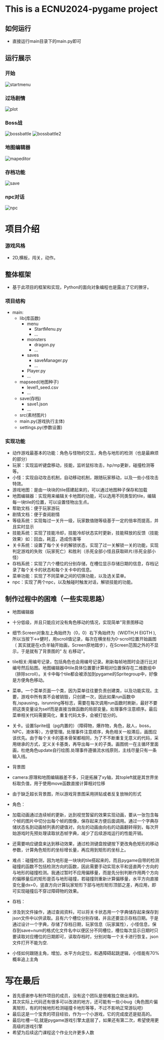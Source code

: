 # This is a ECNU2024-pygame project

## 如何运行

- 直接运行main目录下的main.py即可

## 运行展示

### 开始
![startmenu](https://s2.loli.net/2025/01/14/bSoZV8DUflGRNg7.png)

### 过场剧情
![plot](https://s2.loli.net/2025/01/14/doeDuZQzJwN8Glm.png)

### Boss战
![bossbattle](https://s2.loli.net/2025/01/14/1TiDVpKYU9bdlkS.png)
![bossbattle2](https://s2.loli.net/2025/01/14/3Jes9Cpi1TtWHKY.png)

### 地图编辑器
![mapeditor](https://s2.loli.net/2025/01/14/lSZ6rGosE7NHeQh.png)

### 存档功能
![save](https://s2.loli.net/2025/01/14/N59E1XYWZJGbuhk.png)

### npc对话
![npc](https://s2.loli.net/2025/01/14/OQDC64LZu7fwRN9.png)

# 项目介绍

### 游戏风格

- 2D,横板，闯关，动作。

## 整体框架

- 基于此项目的框架和实现，Python的面向对象编程也是露出了它的獠牙。

### 项目结构

- main:
  - lib(库函数)
    - menu
      - StartMenu.py
      - ...
    - monsters
      - dragon.py
      - ...
    - saves
      - saveManager.py 
      - ...
    - Player.py
    - ...
  - mapseed(地图种子)
    - level1_seed.csv
    - ...
  - save(存档)
    - save1.json
    - ...
  - src(素材图片)
  - main.py(游戏执行主体)
  - settings.py(参数设置)

### 实现功能

- 动作游戏最基本的功能：角色与怪物的交互，角色与地形的检测（也是最麻烦的部分）
- 玩家：实现监听键盘移动，技能，监听鼠标攻击，hp/mp更新，碰撞检测等等。
- 小怪：实现自动攻击机制，自动移动机制，跟随玩家移动，以及一些小怪攻击特效。
- 游戏地图：是由一块块的tile搭建起来的，可以通过地图种子保存和加载
- 地图编辑器：实现用来编辑关卡地图的功能，可以选用不同类型的tile，编辑每一块tile的位置，可以设置怪物出生点。
- 帮助文档：便于玩家游玩
- 剧情文档：便于查阅剧情
- 等级系统：实现每过一关升一级，玩家数值随等级基于一定的倍率而提高，并且实时显示
- 技能系统：实现了技能冷却，技能冷却状态实时更新，技能释放的反馈（技能效果）如：回血，耗蓝，造成伤害等
- 关卡系统：设置了每个关卡的解锁状态，实现了过一关解锁一关的功能，实现判定游戏的失败（玩家死亡）和胜利（杀死全部小怪且获取碎片/杀死全部小怪）
- 存档系统：实现了六个槽位的分别存储，在槽位显示存储日期的信息，存档记录了每个关卡的状态和每个关卡中的信息。
- 菜单功能：实现了不同菜单之间的切换功能，以及选关菜单。
- npc：实现了两个npc，以及触碰时触发对话，解锁技能的功能。


## 制作过程中的困难（一些实现思路）

- 地图编辑器
- 十分低级，并且只能应对没有角色移动的情况，实现简单”背景图移动
- 细节:Screen对象左上角始终为（0，0）右下角始终为（WIDTH,H EIGTH ),所以当按下<->健时，用scroll值记录，每次在横坐标为0-scroll位置开始画图（ 其实就是在x负半轴开始画，Screen原地踏步），在Screen范围之外的不显示，于是就有了背景图的“ 左 右移动”。

- tile相关:用编号记录，包括角色也会用编号记录。刷新每帧地图时会逐行比对编号然后贴图。地图编辑器中tile具体位置要计算相对位置保存在二维数组中（排除scroll）。关卡中每个tile都会被添加到pygame的Spritegroup中，好像是方便角色移动。

- 菜单。一个菜单页面一个类，因为菜单往往要负责创建类，以及功能实现。主要，游戏中所有类不会被销毁，只创建一次，因此如果run函数中有,ispausing，isrunning等标志，需要在每次调用run函数时刷新，最好不要把这类变量设为self而是直接当做函数的局部变量。处理事件注意顺序。最后菜单相关代码需要简化，重复代码太多，会被打低分的。

- 关卡。设置Sprite组（pg内置的）（障碍物，爆炸物，角色，敌人，boss，NPC，液体等），方便管理。处理事件注意顺序，角色相关一般滞后，画图应该优先。由于每个关卡的基本骨架都相同，为了不不断重复无意义的代码，采用继承的方式，定义关卡基类，再导出每一关的子类。画图统一在主循环里面画，杜绝角色update自行绘图.处理事件遵循流水线原则，主线尽量只有一条输入线。

- 背景图
- camera:原理和地图编辑器差不多，只是拓展了xy轴，其topleft就是其世界坐标取负值，用于使用move函数直接计算相对位移
- 由于缺乏超长背景图，所以游戏背景图采用拼贴或者反复放映的形式

- 角色：
- 加载动画通过连续帧的更新，达到视觉暂留的效果实现动画，要从一张包含每个帧的图片中切分出每个帧的图像，保存起来方便后面调用。通过一个字典存储状态名到动画帧列表的键值对，向左的动画由向右的动画翻转得到，每次开始游戏时先预处理读取状态帧字典，减少了后续游戏运行的性能开销。

- 还需要响应键盘来达到移动效果，通过检测键盘按键按下更改角色矩形的移动参数，计算角色矩形的坐标增长量，再应用到矩形的坐标上。

- 难点：碰撞检测，因为地形是一块块的tile搭起来的，而且pygame自带的检测碰撞的函数不包括检测方向的函数，因此需要手动实现水平和竖直两个方向的与地形的碰撞检测。我通过暂时不应用偏移量，而是先分别判断作用两个方向的偏移量后的矩形是否与地形碰撞，若碰撞则重新计算偏移量，水平方向直接变化量dx=0，竖直方向计算玩家矩形下部与地形矩形顶部之差，再应用，即可实现碰撞后不穿过障碍物的效果。

- 存档：
- 涉及到文件操作，通过查阅资料，可以将关卡状态用一个字典储存起来保存到json文件中以供读取。且有六个槽位分别存储，并且还要显示存档日期。于是通过设计一个字典，存储了存档日期，玩家信息（玩家属性），小怪信息，保存到save+num的格式化文件名中以便区分不同槽位，槽位每次显示日期时只要读取对应槽位的日期即可，读取存档时，分别对每一个关卡进行恢复。json文件打开不能为空.

- 小怪如何跟随主角，增加，水平方向定位，和遇障碍起跳逻辑，小怪能有70%概率追上主角


# 写在最后 

- 首先感谢参与制作项目的成员，没有这个团队是很难独立做出来的。
- 其次实际上代码还有很多可以改进的地方，还可能有一些小bug（角色图片偏离矩形，有的时候地形检测碰撞卡地形等等，不过不影响正常游玩吧）
- 最后这是一个宝贵的项目经验，作为一个小游戏，它的完成度还是挺高的。
- 最后吐槽一句,就是pygame游戏引擎太底层了，如果还有第二次，希望使用更高级的游戏引擎
- 希望为后续这门课程这个作业允许更多人数